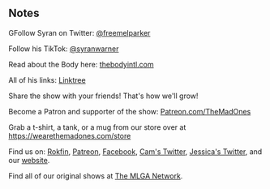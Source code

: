 ## Notes

GFollow Syran on Twitter: [@freemelparker](https://mobile.twitter.com/freemelparker)

Follow his TikTok: [@syranwarner](https://www.tiktok.com/@syranwarner)

Read about the Body here: [thebodyintl.com](https://thebodyintl.com/)

All of his links: [Linktree](https://linktr.ee/syranwarner)

Share the show with your friends! That's how we'll grow!

Become a Patron and supporter of the show: [Patreon.com/TheMadOnes](https://www.patreon.com/TheMadOnes)

Grab a t-shirt, a tank, or a mug from our store over at https://wearethemadones.com/store

Find us on:
[Rokfin](https://rokfin.com/TheMadOnes), [Patreon](https://patreon.com/TheMadOnes), [Facebook](https://www.facebook.com/WeAreTheMad/), [Cam's Twitter](https://twitter.com/HamCarless), [Jessica's Twitter](https://twitter.com/soupcanarchist), and our [website](http://wearethemad.com).

Find all of our original shows at [The MLGA Network](https://mlganetwork.com).
